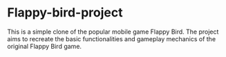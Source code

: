 # Flappy-bird-project
This is a simple clone of the popular mobile game Flappy Bird. The project aims to recreate the basic functionalities and gameplay mechanics of the original Flappy Bird game.
